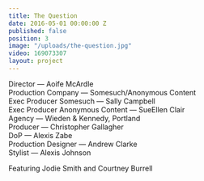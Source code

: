 ```yaml
---
title: The Question
date: 2016-05-01 00:00:00 Z
published: false
position: 3
image: "/uploads/the-question.jpg"
video: 169073307
layout: project
---
```


Director — Aoife McArdle  
Production Company — Somesuch/Anonymous Content  
Exec Producer Somesuch — Sally Campbell   
Exec Producer Anonymous Content — SueEllen Clair   
Agency — Wieden & Kennedy, Portland  
Producer — Christopher Gallagher  
DoP — Alexis Zabe  
Production Designer — Andrew Clarke  
Stylist — Alexis Johnson

Featuring Jodie Smith and Courtney Burrell